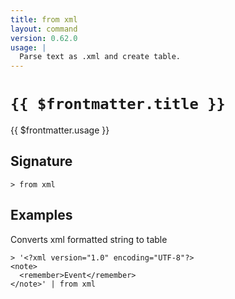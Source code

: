 ```yaml
---
title: from xml
layout: command
version: 0.62.0
usage: |
  Parse text as .xml and create table.
---
```


# `{{ $frontmatter.title }}`

<div style='white-space: pre-wrap;'>{{ $frontmatter.usage }}</div>

## Signature

```> from xml ```

## Examples

Converts xml formatted string to table
```shell
> '<?xml version="1.0" encoding="UTF-8"?>
<note>
  <remember>Event</remember>
</note>' | from xml
```
